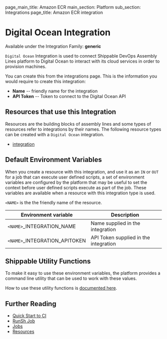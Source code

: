page_main_title: Amazon ECR
main_section: Platform
sub_section: Integrations
page_title: Amazon ECR integration

# Digital Ocean Integration

Available under the Integration Family: **generic**

`Digital Ocean` Integration is used to connect Shippable DevOps Assembly Lines platform to Digital Ocean to interact with its cloud services in order to provision machines.

You can create this from the integrations page. This is the information you would require to create this integration:

* **Name** -- friendly name for the integration
* **API Token** -- Token to connect to the Digital Ocean API

## Resources that use this Integration
Resources are the building blocks of assembly lines and some types of resources refer to integrations by their names. The following resource types can be created with a `Digital Ocean` integration.

* [integration](/platform/workflow/resource/integration)

## Default Environment Variables
When you create a resource with this integration, and use it as an `IN` or `OUT` for a job that can execute user defined scripts, a set of environment variables are configured by the platform that may be useful to set the context before user defined scripts execute as part of the job. These variables are available when a resource with this integration type is used.

`<NAME>` is the the friendly name of the resource.

| Environment variable						         | Description        |
| ------			 							         |----------------- |
| `<NAME>`\_INTEGRATION\_NAME       | Name supplied in the integration |
| `<NAME>`\_INTEGRATION\_APITOKEN   | API Token supplied in the integration |

## Shippable Utility Functions
To make it easy to use these environment variables, the platform provides a command line utility that can be used to work with these values.

How to use these utility functions is [documented here](/platform/tutorial/workflow/howto-use-shipctl).

## Further Reading
* [Quick Start to CI](/getting-started/ci-sample)
* [RunSh Job](/platform/workflow/job/runsh)
* [Jobs](/platform/workflow/job/overview)
* [Resources](/platform/workflow/resource/overview)
